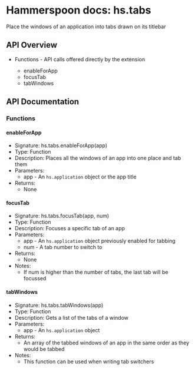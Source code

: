 # Hammerspoon docs: hs.tabs

Place the windows of an application into tabs drawn on its titlebar

## API Overview
* Functions - API calls offered directly by the extension</li>
  * enableForApp
  * focusTab
  * tabWindows

## API Documentation

### Functions

#### enableForApp
  * Signature: hs.tabs.enableForApp(app)
  * Type: Function
  * Description: Places all the windows of an app into one place and tab them
  * Parameters:
     * app - An `hs.application` object or the app title
  * Returns:
     * None

#### focusTab
  * Signature: hs.tabs.focusTab(app, num)
  * Type: Function
  * Description: Focuses a specific tab of an app
  * Parameters:
     * app - An `hs.application` object previously enabled for tabbing
     * num - A tab number to switch to
  * Returns:
     * None
  * Notes:
     * If num is higher than the number of tabs, the last tab will be focussed

#### tabWindows
  * Signature: hs.tabs.tabWindows(app)
  * Type: Function
  * Description: Gets a list of the tabs of a window
  * Parameters:
     * app - An `hs.application` object
  * Returns:
     * An array of the tabbed windows of an app in the same order as they would be tabbed
  * Notes:
     * This function can be used when writing tab switchers
